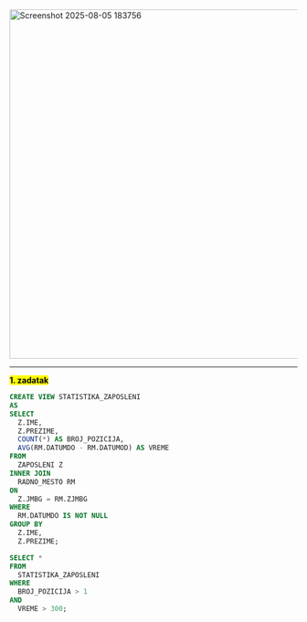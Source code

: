 <img width="683" height="612" alt="Screenshot 2025-08-05 183756" src="https://github.com/user-attachments/assets/28758206-eee0-43f7-91c1-262208b3e0d1" />

---

**<mark>1. zadatak</mark>**

```sql
CREATE VIEW STATISTIKA_ZAPOSLENI
AS
SELECT
  Z.IME,
  Z.PREZIME,
  COUNT(*) AS BROJ_POZICIJA,
  AVG(RM.DATUMDO - RM.DATUMOD) AS VREME
FROM
  ZAPOSLENI Z
INNER JOIN
  RADNO_MESTO RM
ON
  Z.JMBG = RM.ZJMBG
WHERE
  RM.DATUMDO IS NOT NULL
GROUP BY
  Z.IME,
  Z.PREZIME;

SELECT *
FROM
  STATISTIKA_ZAPOSLENI
WHERE
  BROJ_POZICIJA > 1
AND
  VREME > 300;
```








